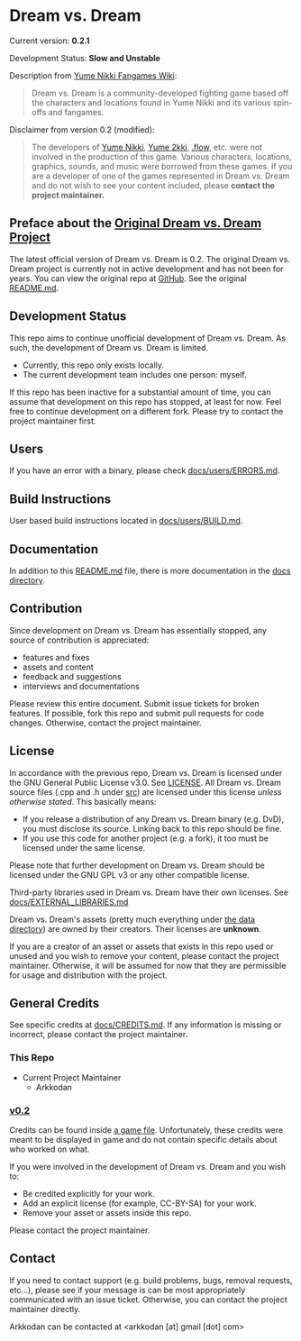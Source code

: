 # Dream vs. Dream

Current version: **0.2.1**

Development Status: **Slow and Unstable**

Description from [Yume Nikki Fangames Wiki](https://yumenikkifg.fandom.com/wiki/Dream_vs_Dream):

> Dream vs. Dream is a community-developed fighting game based off the characters and locations found in Yume Nikki and its various spin-offs and fangames.

Disclaimer from version 0.2 (modified):

> The developers of [Yume Nikki](https://yumenikki.fandom.com/wiki/Yume_Nikki_Wiki), [Yume 2kki](https://yume2kki.fandom.com/wiki/Yume_2kki_Wiki), [.flow](https://dotflow.fandom.com/wiki/.flow_Wiki), etc. were not involved in the production of this game.
> Various characters, locations, graphics, sounds, and music were borrowed from these games.
> If you are a developer of one of the games represented in Dream vs. Dream and do not wish to see your content included, please **contact the project maintainer.**

## Preface about the [Original Dream vs. Dream Project][v0.2 repo]

The latest official version of Dream vs. Dream is 0.2.
The original Dream vs. Dream project is currently not in active development and has not been for years.
You can view the original repo at [GitHub][v0.2 repo].
See the original [README.md](./docs/old/README.md).

## Development Status

This repo aims to continue unofficial development of Dream vs. Dream.
As such, the development of Dream vs. Dream is limited.

- Currently, this repo only exists locally.
- The current development team includes one person: myself.

If this repo has been inactive for a substantial amount of time, you can assume that development on this repo has stopped, at least for now. Feel free to continue development on a different fork. Please try to contact the project maintainer first.

## Users

If you have an error with a binary, please check [docs/users/ERRORS.md](./docs/users/ERRORS.md).

## Build Instructions

User based build instructions located in [docs/users/BUILD.md](./docs/users/BUILD.md).

## Documentation

In addition to this [README.md](./README.md) file, there is more documentation in the [docs directory](./docs).

## Contribution

Since development on Dream vs. Dream has essentially stopped, any source of contribution is appreciated:

- features and fixes
- assets and content
- feedback and suggestions
- interviews and documentations

Please review this entire document.
Submit issue tickets for broken features.
If possible, fork this repo and submit pull requests for code changes.
Otherwise, contact the project maintainer.

## License

In accordance with the previous repo, Dream vs. Dream is licensed under the GNU General Public License v3.0. See [LICENSE](./LICENSE).
All Dream vs. Dream source files (.cpp and .h under [src](./src)) are licensed under this license _unless otherwise stated_.
This basically means:

- If you release a distribution of any Dream vs. Dream binary (e.g. DvD), you must disclose its source. Linking back to this repo should be fine.
- If you use this code for another project (e.g. a fork), it too must be licensed under the same license.

Please note that further development on Dream vs. Dream should be licensed under the GNU GPL v3 or any other compatible license.

Third-party libraries used in Dream vs. Dream have their own licenses. See [docs/EXTERNAL_LIBRARIES.md](./docs/EXTERNAL_LIBRARIES.md)

Dream vs. Dream's assets (pretty much everything under [the data directory](./data)) are owned by their creators. Their licenses are **unknown**.

If you are a creator of an asset or assets that exists in this repo used or unused and you wish to remove your content, please contact the project maintainer.
Otherwise, it will be assumed for now that they are permissible for usage and distribution with the project.

## General Credits

See specific credits at [docs/CREDITS.md](./docs/CREDITS.md). If any information is missing or incorrect, please contact the project maintainer.

### This Repo

- Current Project Maintainer
  - Arkkodan

### [v0.2][v0.2 repo]

Credits can be found inside [a game file](./data/menus/credits/credits.txt). Unfortunately, these credits were meant to be displayed in game and do not contain specific details about who worked on what.

If you were involved in the development of Dream vs. Dream and you wish to:

- Be credited explicitly for your work.
- Add an explicit license (for example, CC-BY-SA) for your work.
- Remove your asset or assets inside this repo.

Please contact the project maintainer.

## Contact

If you need to contact support (e.g. build problems, bugs, removal requests, etc...), please see if your message is can be most appropriately communicated with an issue ticket. Otherwise, you can contact the project maintainer directly.

Arkkodan can be contacted at \<arkkodan [at] gmail [dot] com>

[v0.2 repo]: https://github.com/elizagamedev/dreamvsdream-old
